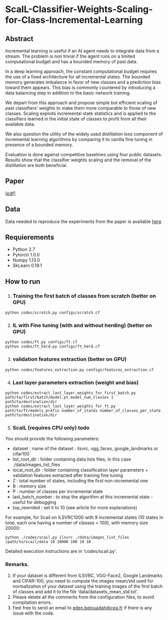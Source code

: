 # ScaIL-Classifier-Weights-Scaling-for-Class-Incremental-Learning
## Abstract
Incremental learning is useful if an AI agent needs to integrate data from a stream. The problem is non trivial if the agent runs on a limited computational budget and has a bounded memory of past data.

In a deep learning approach, the constant computational budget requires the use of a fixed architecture for all incremental states.
The bounded memory generates imbalance in favor of new classes and a prediction bias toward them appears. This bias is commonly countered by introducing a data balancing step in addition to the basic network training.

We depart from this approach and propose simple but efficient scaling of past classifiers' weights to make them more comparable to those of new classes. Scaling exploits incremental state statistics and is applied to the classifiers learned in the initial state of classes to profit from all their available data. 

We also question the utility of the widely used distillation loss component of incremental learning algorithms by comparing it to  vanilla fine tuning in presence of a bounded memory. 

Evaluation is done against competitive baselines using four public datasets. Results show that the classifier weights scaling and the removal of the distillation are both beneficial.

## Paper
[[pdf]](https://arxiv.org/pdf/2001.05755.pdf)


## Data
Data needed to reproduce the experiments from the paper is available [here](https://drive.google.com/drive/folders/1lSxH3BRnuDjQBYG46wcw6HptUrkSfhS9?usp=sharing)

## Requierements
* Python 2.7
* Pytorch 1.0.0
* Numpy 1.13.0
* SkLearn 0.19.1


## How to run

1. ### Training the first batch of classes from scratch (better on GPU)

```
python codes/scratch.py configs/scratch.cf
```

2. ### IL with Fine tuning (with and without herding) (better on GPU)

```
python codes/ft.py configs/ft.cf
python codes/ft_herd.py configs/ft_herd.cf
```
3. ### validation features extraction (better on GPU)

```
python codes/features_extraction.py configs/features_extraction.cf
```

4. ### Last layer parameters extraction (weight and bias)

```
python codes/extract_last_layer_weights_for_first_batch.py path/to/first/batch/model.pt model_num_classes 1 path/to/destination/dir
python codes/extract_last_layer_weights_for_ft.py path/to/ft/models_prefix number_of_states number_of_classes_per_state path/to/destination/dir
```


5. ### ScaIL (requires CPU only) todo
You should provide the following parameters:
* dataset : name of the dataset : ilsvrc, vgg_faces, google_landmarks or cifar100
* list_root_dir : folder containing data lists files, in this case ./data/images_list_files
* local_root_dir : folder containing classification layer parameters + validation features extracted after training fine tuning
* Z : total number of states, including the first non-incremental one
* B : memory size
* P : number of classes per incremental state
* last_batch_number : to stop the algorithm at this incremental state - useful for debugging
* top_rewnded : set it to 10 (see article for more explanations)

For example, for Scail on ILSVRC1000 with 9 incremental states (10 states in total, each one having a number of classes = 100), with memory size 20000:
```
python ./codes/scail.py ilsvrc ./data/images_list_files /path/to/scail/data 10 20000 100 10 10
```

Detailed execution instructions are in 'codes/scail.py'.

### Remarks. 
1. If your dataset is different from ILSVRC, VGG-Face2, Google Landmarks and CIFAR-100, you need to compute the images mean/std used for normalization of your dataset using the training images of the first batch of classes and add it to the file 'data/datasets_mean_std.txt'.
2. Please delete all the comments from the configuration files, to avoid compilation errors. 
3. Feel free to send an email to eden.belouadah@cea.fr if there is any issue with the code.

